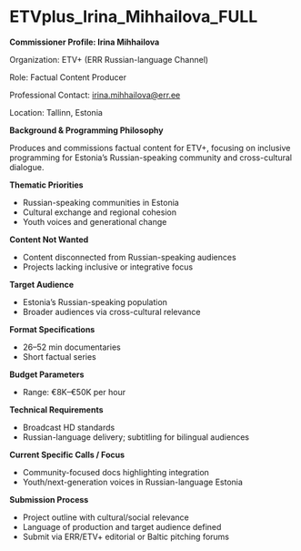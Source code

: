 # ETVplus_Irina_Mihhailova_FULL

**Commissioner Profile: Irina Mihhailova**

Organization: ETV+ (ERR Russian-language Channel)

Role: Factual Content Producer

Professional Contact: irina.mihhailova@err.ee

Location: Tallinn, Estonia

**Background & Programming Philosophy**

Produces and commissions factual content for ETV+, focusing on inclusive programming for Estonia’s Russian-speaking community and cross-cultural dialogue.

**Thematic Priorities**

- Russian-speaking communities in Estonia
- Cultural exchange and regional cohesion
- Youth voices and generational change

**Content Not Wanted**

- Content disconnected from Russian-speaking audiences
- Projects lacking inclusive or integrative focus

**Target Audience**

- Estonia’s Russian-speaking population
- Broader audiences via cross-cultural relevance

**Format Specifications**

- 26–52 min documentaries
- Short factual series

**Budget Parameters**

- Range: €8K–€50K per hour

**Technical Requirements**

- Broadcast HD standards
- Russian-language delivery; subtitling for bilingual audiences

**Current Specific Calls / Focus**

- Community-focused docs highlighting integration
- Youth/next-generation voices in Russian-language Estonia

**Submission Process**

- Project outline with cultural/social relevance
- Language of production and target audience defined
- Submit via ERR/ETV+ editorial or Baltic pitching forums